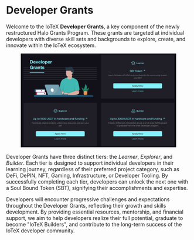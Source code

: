 # Developer Grants

Welcome to the IoTeX **Developer Grants**, a key component of the newly restructured Halo Grants Program. These grants are targeted at individual developers with diverse skill sets and backgrounds to explore, create, and innovate within the IoTeX ecosystem.

<figure><img src="../../.gitbook/assets/Screen Shot 2023-04-21 at 11.52.39 AM.png" alt=""><figcaption></figcaption></figure>

Developer Grants have three distinct tiers: the _Learner_, _Explorer_, and _Builder_. Each tier is designed to support individual developers in their learning journey, regardless of their preferred project category, such as DeFi, DePIN, NFT, Gaming, Infrastructure, or Developer Tooling. By successfully completing each tier, developers can unlock the next one with a Soul Bound Token (SBT), signifying their accomplishments and expertise.

Developers will encounter progressive challenges and expectations throughout the Developer Grants, reflecting their growth and skills development. By providing essential resources, mentorship, and financial support, we aim to help developers realize their full potential, graduate to become "IoTeX Builders", and contribute to the long-term success of the IoTeX developer community.

